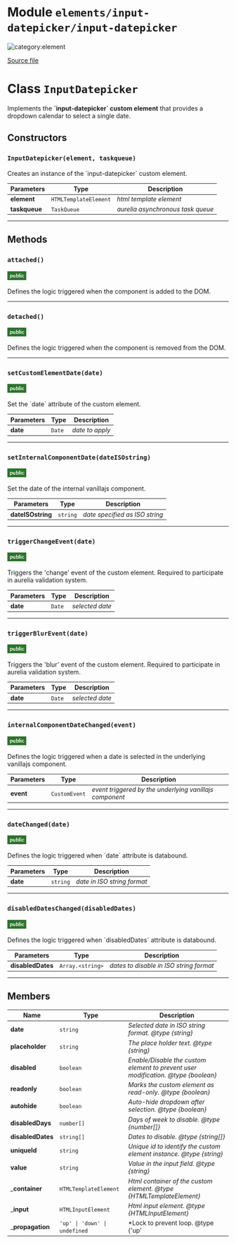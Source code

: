 # Module `elements/input-datepicker/input-datepicker`

![category:element](https://img.shields.io/badge/category-element-3b631b.svg?style=flat-square)



[Source file](..\src\elements\input-datepicker\input-datepicker.js)

# Class `InputDatepicker`

Implements the **&#x60;input-datepicker&#x60; custom element** that provides a dropdown calendar to select a single date.

## Constructors


### `InputDatepicker(element, taskqueue)`

Creates an instance of the &#x60;input-datepicker&#x60; custom element.

Parameters | Type | Description
--- | --- | ---
__element__ | `HTMLTemplateElement` | *html template element*
__taskqueue__ | `TaskQueue` | *aurelia asynchronous task queue*

---

## Methods

### `attached()`

![modifier: public](images/badges/modifier-public.png)

Defines the logic triggered when the component is added to the DOM.

---

### `detached()`

![modifier: public](images/badges/modifier-public.png)

Defines the logic triggered when the component is removed from the DOM.

---

### `setCustomElementDate(date)`

![modifier: public](images/badges/modifier-public.png)

Set the &#x60;date&#x60; attribute of the custom element.

Parameters | Type | Description
--- | --- | ---
__date__ | `Date` | *date to apply*

---

### `setInternalComponentDate(dateISOstring)`

![modifier: public](images/badges/modifier-public.png)

Set the date of the internal vanillajs component.

Parameters | Type | Description
--- | --- | ---
__dateISOstring__ | `string` | *date specified as ISO string*

---

### `triggerChangeEvent(date)`

![modifier: public](images/badges/modifier-public.png)

Triggers the &#x27;change&#x27; event of the custom element.
Required to participate in aurelia validation system.

Parameters | Type | Description
--- | --- | ---
__date__ | `Date` | *selected date*

---

### `triggerBlurEvent(date)`

![modifier: public](images/badges/modifier-public.png)

Triggers the &#x27;blur&#x27; event of the custom element.
Required to participate in aurelia validation system.

Parameters | Type | Description
--- | --- | ---
__date__ | `Date` | *selected date*

---

### `internalComponentDateChanged(event)`

![modifier: public](images/badges/modifier-public.png)

Defines the logic triggered when a date is selected in the underlying vanillajs component.

Parameters | Type | Description
--- | --- | ---
__event__ | `CustomEvent` | *event triggered by the underlying vanillajs component*

---

### `dateChanged(date)`

![modifier: public](images/badges/modifier-public.png)

Defines the logic triggered when &#x60;date&#x60; attribute is databound.

Parameters | Type | Description
--- | --- | ---
__date__ | `string` | *date in ISO string format*

---

### `disabledDatesChanged(disabledDates)`

![modifier: public](images/badges/modifier-public.png)

Defines the logic triggered when &#x60;disabledDates&#x60; attribute is databound.

Parameters | Type | Description
--- | --- | ---
__disabledDates__ | `Array.<string>` | *dates to disable in ISO string format*

---

## Members

Name | Type | Description
--- | --- | ---
__date__ | `string` | *Selected date in ISO string format. @type {string}*
__placeholder__ | `string` | *The place holder text. @type {string}*
__disabled__ | `boolean` | *Enable/Disable the custom element to prevent user modification. @type {boolean}*
__readonly__ | `boolean` | *Marks the custom element as read-only. @type {boolean}*
__autohide__ | `boolean` | *Auto-hide dropdown after selection. @type {boolean}*
__disabledDays__ | `number[]` | *Days of week to disable. @type {number[]}*
__disabledDates__ | `string[]` | *Dates to disable. @type {string[]}*
__uniqueId__ | `string` | *Unique id to identify the custom element instance. @type {string}*
__value__ | `string` | *Value in the input field. @type {string}*
___container__ | `HTMLTemplateElement` | *Html container of the custom element. @type {HTMLTemplateElement}*
___input__ | `HTMLInputElement` | *Html input element. @type {HTMLInputElement}*
___propagation__ | `'up' \| 'down' \| undefined` | *Lock to prevent loop. @type {&#x27;up&#x27; | &#x27;down&#x27; | undefined}*
